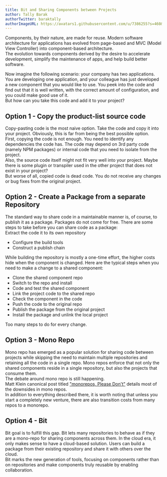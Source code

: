 ```yaml
---
title: Bit and Sharing Components between Projects
author: Tally Barak
authorTwitter: baraktally
authorImageURL: https://avatars1.githubusercontent.com/u/7386255?s=460&v=4
---
```


Components, by their nature, are made for reuse. Modern software architecture for applications has evolved from page-based and MVC (Model View Controller) into component-based architecture.  
The evolution towards components derived by the desire to accelerate development, simplify the maintenance of apps, and help build better software.  

<!--truncate-->

Now imagine the following scenario: your company has two applications. You are developing one application, and your colleague has just developed a new component that you would like to use.  You peek into the code and find out that it is well written, with the correct amount of configuration, and you could make good use of it.  
But how can you take this code and add it to your project?  

## Option 1 - Copy the product-list source code

Copy-pasting code is the most naive option. Take the code and copy it into your project. Obviously, this is far from being the best possible option.  
First, copying the code is not enough. You need to identify any dependencies the code has. The code may depend on 3rd party code (namely NPM packages) or internal code that you need to isolate from the project.  
Also, the source code itself might not fit very well into your project. Maybe there is some plugin or transpiler used in the other project that does not exist in your project?  
But worse of all, copied code is dead code. You do not receive any changes or bug fixes from the original project.  

## Option 2 - Create a Package from a separate Repository

The standard way to share code in a maintainable manner is, of course, to publish it as a package. Packages do not come for free. There are some steps to take before you can share code as a package:  
Extract the code it to its own repository

- Configure the build tools
- Construct a publish chain

While building the repository is mostly a one-time effort, the higher costs hide when the component is changed. Here are the typical steps when you need to make a change to a shared component:  

- Clone the shared component repo
- Switch to the repo and install  
- Code and test the shared component
- Link the project code to the shared repo
- Check the component in the code
- Push the code to the original repo
- Publish the package from the original project
- Install the package and unlink the local project

Too many steps to do for every change.  

## Option 3 - Mono Repo

Mono repo has emerged as a popular solution for sharing code between projects while skipping the need to maintain multiple repositories and retaining all the code in a single repo.
Mono repos enforce that not only the shared components reside in a single repository, but also the projects that consume them.  
The debate around mono repo is still happening.  
Matt Klein canonical post titled ["monorepos, Please Don't"](https://medium.com/@mattklein123/monorepos-please-dont-e9a279be011b) details most of the downsides in mono repos.  
In addition to everything described there, it is worth noting that unless you start a completely new venture, there are also transition costs from many repos to a monorepo.  

## Option 4 - Bit

Bit goal is to fulfill this gap. Bit lets many repositories to behave as if they are a mono-repo for sharing components across them. In the cloud era, it only makes sense to have a cloud-based solution. Users can build a package from their existing repository and share it with others over the cloud.  
Bit marks the new generation of tools, focusing on components rather than on repositories and make components truly reusable by enabling collaboration.  
